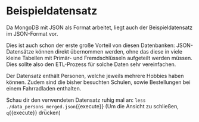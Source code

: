 # Beispieldatensatz
Da MongoDB mit JSON als Format arbeitet, liegt auch der Beispieldatensatz im JSON-Format vor.

Dies ist auch schon der erste große Vorteil von diesen Datenbanken: JSON-Datensätze können direkt übernommen werden,
ohne das diese in viele kleine Tabellen mit Primär- und Fremdschlüsseln aufgeteilt werden müssen.
Dies sollte also den ETL-Prozess für solche Daten sehr vereinfachen.

Der Datensatz enthält Personen, welche jeweils mehrere Hobbies haben können. 
Zudem sind die bisher besuchten Schulen, sowie Bestellungen bei einem Fahrradladen enthalten.

Schau dir den verwendeten Datensatz ruhig mal an:
`less ./data_persons_merged.json`{{execute}}
(Um die Ansicht zu schließen, `q`{{execute}} drücken)





[//]: # (Da für analytische Abfragen sowieso normalerweise stark denormalisiert wird,)
